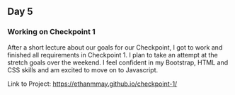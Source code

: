 ## Day 5

### Working on Checkpoint 1

After a short lecture about our goals for our Checkpoint, I got to work and finished all requirements in Checkpoint 1. I plan to take an attempt at the stretch goals over the weekend. I feel confident in my Bootstrap, HTML and CSS skills and am excited to move on to Javascript.

Link to Project: https://ethanmmay.github.io/checkpoint-1/